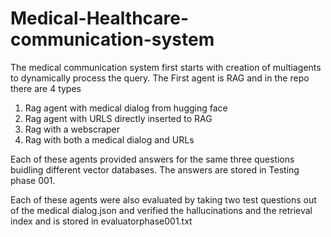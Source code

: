 # Medical-Healthcare-communication-system
The medical communication system first starts with creation of multiagents to dynamically process the query. 
The First agent is RAG and in the repo there are 4 types
  1. Rag agent with medical dialog from hugging face
  2. Rag agent with URLS directly inserted to RAG
  3. Rag with a webscraper
  4. Rag with both a medical dialog and URLs

Each of these agents provided answers for the same three questions buidling different vector databases. The answers are stored in Testing phase 001.

Each of these agents were also evaluated by taking two test questions out of the medical dialog.json and verified the hallucinations and the retrieval index and is stored in evaluatorphase001.txt



